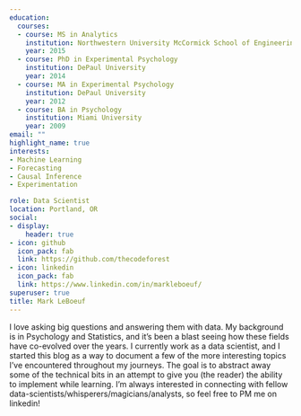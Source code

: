 ```yaml
---
education:
  courses:
  - course: MS in Analytics
    institution: Northwestern University McCormick School of Engineering
    year: 2015
  - course: PhD in Experimental Psychology
    institution: DePaul University
    year: 2014
  - course: MA in Experimental Psychology
    institution: DePaul University
    year: 2012
  - course: BA in Psychology
    institution: Miami University
    year: 2009
email: ""
highlight_name: true
interests:
- Machine Learning
- Forecasting
- Causal Inference
- Experimentation 

role: Data Scientist
location: Portland, OR
social:
- display:
    header: true
- icon: github
  icon_pack: fab
  link: https://github.com/thecodeforest
- icon: linkedin
  icon_pack: fab
  link: https://www.linkedin.com/in/markleboeuf/
superuser: true
title: Mark LeBoeuf
---
```


I love asking big questions and answering them with data. My background is in Psychology and Statistics, and it’s been a blast seeing how these fields have co-evolved over the years. I currently work as a data scientist, and I started this blog as a way to document a few of the more interesting topics I’ve encountered throughout my journeys. The goal is to abstract away some of the technical bits in an attempt to give you (the reader) the ability to implement while learning. I’m always interested in connecting with fellow data-scientists/whisperers/magicians/analysts, so feel free to PM me on linkedin!
